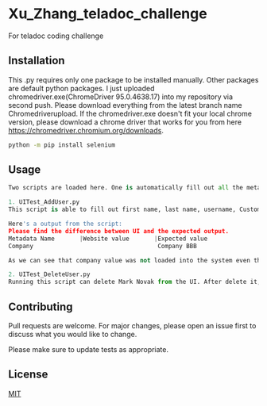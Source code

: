 # Xu_Zhang_teladoc_challenge
For teladoc coding challenge 

## Installation

This .py requires only one package to be installed manually. Other packages are default python packages. I just uploaded chromedriver.exe(ChromeDriver 95.0.4638.17) into my repository via second push.
Please download everything from the latest branch name Chromedriverupload. If the chromedriver.exe doesn't fit your local chrome version, please download a chrome driver that works for you from here https://chromedriver.chromium.org/downloads.

```bash
python -m pip install selenium
```

## Usage

```python
Two scripts are loaded here. One is automatically fill out all the metadata and upload a record to the website. After upload is complete, it will verify if the data is correct on the UI. The script name is UITest_AddUser.py. Another one is for deleting a record from the website automatically, as well as verifying if the data has been removed. Script name is UITest_DeleteUser.py.

1. UITest_AddUser.py
This script is able to fill out first name, last name, username, Customer, Role, email address and phone number via "add user" mini app. After the key in process is complete, it will automatically go back the UI and self test if all the metadata has been loaded into the system correctly. The output can specify which ones are loaded on the UI correctly and which ones are not.

Here's a output from the script:
Please find the difference between UI and the expected output.
Metadata Name       |Website value       |Expected value
Company                                   Company BBB

As we can see that company value was not loaded into the system even though I have selected a value during the upload process, which is a bug from my point of view.

2. UITest_DeleteUser.py
Running this script can delete Mark Novak from the UI. After delete it, it will run another argument to verify if Novak has been removed from the list. It will print 'Target deleted' on the console if the record has been removed and will return 'Target not deleted' if not.
```

## Contributing
Pull requests are welcome. For major changes, please open an issue first to discuss what you would like to change.

Please make sure to update tests as appropriate.

## License
[MIT](https://choosealicense.com/licenses/mit/)
